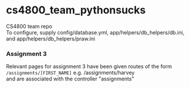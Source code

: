 # cs4800_team_pythonsucks
CS4800 team repo<br>
To configure, supply config/database.yml, app/helpers/db_helpers/db.ini, and app/helpers/db_helpers/praw.ini
<h3>Assignment 3</h3>
<p>
  Relevant pages for assignment 3 have been given routes of the form<br>
  <code>/assignments/[FIRST_NAME]</code>
  e.g. /assignments/harvey<br>
  and are associated with the controller "assignments"
</p>

